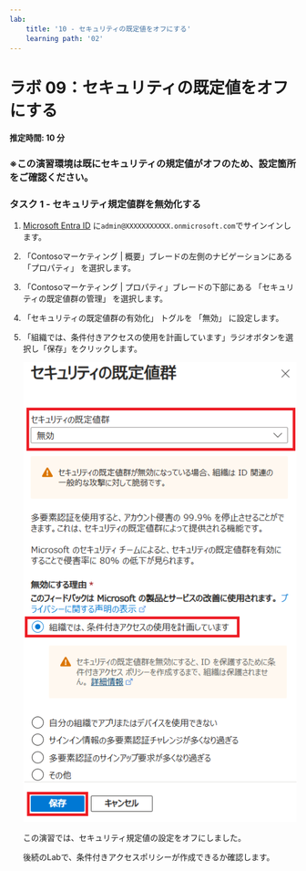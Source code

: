```yaml
---
lab:
    title: '10 - セキュリティの既定値をオフにする'
    learning path: '02'
---
```


# ラボ 09：セキュリティの既定値をオフにする

#### 推定時間: 10 分

### ※この演習環境は既にセキュリティの規定値がオフのため、設定箇所をご確認ください。

### タスク 1 - セキュリティ規定値群を無効化する

1. [Microsoft Entra ID]( https://portal.azure.com/#blade/Microsoft_AAD_IAM/ActiveDirectoryMenuBlade/Overview) に`admin@XXXXXXXXXXX.onmicrosoft.com`でサインインします。

1. 「Contosoマーケティング | 概要」ブレードの左側のナビゲーションにある「プロパティ」 を選択します。

1. 「Contosoマーケティング | プロパティ」ブレードの下部にある 「セキュリティの既定値群の管理」 を選択します。

1. 「セキュリティの既定値群の有効化」 トグルを 「無効」 に設定します。

1. 「組織では、条件付きアクセスの使用を計画しています」ラジオボタンを選択し「保存」をクリックします。

    ![無効になっているセキュリティの既定値群と、無効にするために必要な理由が選択されている画面イメージ。このケースでは、組織は条件付きアクセスを使用しています。](./media/security-defaults-disable-before-conditional-access.png)

    

    

    この演習では、セキュリティ規定値の設定をオフにしました。

    後続のLabで、条件付きアクセスポリシーが作成できるか確認します。
